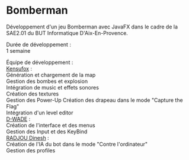 # Bomberman

Développement d'un jeu Bomberman avec JavaFX dans le cadre de la SAE2.01 du BUT Informatique D'Aix-En-Provence.

Durée de développement :  
1 semaine

Équipe de développement :  
[Kensufox](https://github.com/Kensufox)  :  
Génération et chargement de la map  
Gestion des bombes et explosion  
Intégration de music et effets sonores  
Création des textures  
Gestion des Power-Up
Création des drapeau dans le mode "Capture the Flag"  
Intégration d'un level editor  
[D-WADE](https://github.com/LoanALLARD)  :  
Création de l'interface et des menus  
Gestion des Input et des KeyBind  
[RADJOU Dinesh](https://github.com/RADJOU-Dinesh-24003262)  :  
Création de l'IA du bot dans le mode "Contre l'ordinateur"  
Gestion des profiles